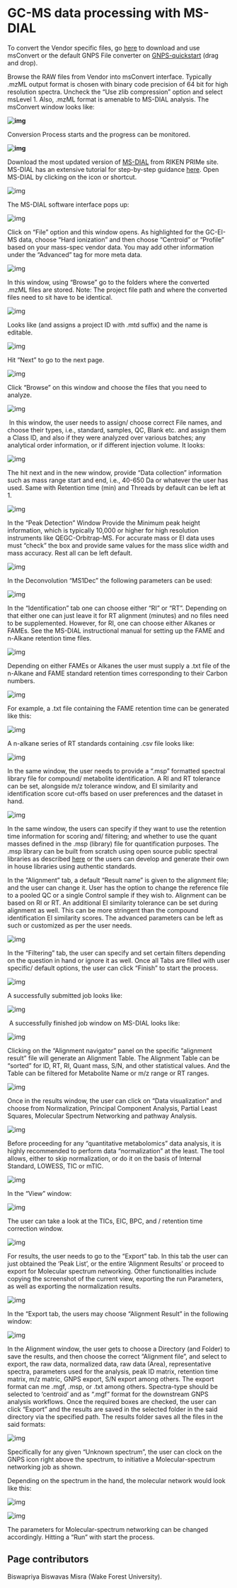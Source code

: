 # GC-MS data processing with MS-DIAL

To convert the Vendor specific files, go [here](http://proteowizard.sourceforge.net/download.html) to download and use msConvert or the default GNPS File converter on [GNPS-quickstart](https://gnps-quickstart.ucsd.edu/conversion) (drag and drop).  

Browse the RAW files from Vendor into msConvert interface. Typically .mzML output format is chosen with binary code precision of 64 bit for high resolution spectra. Uncheck the “Use zlib compression” option and select msLevel 1. Also, .mzML format is amenable to MS-DIAL analysis. The msConvert window looks like:  

**![img](img/GC-MS_documentation/Fig_20.png)**

Conversion Process starts and the progress can be monitored.

**![img](img/GC-MS_documentation/Fig_21.png)**

Download the most updated version of [MS-DIAL](https://www.ncbi.nlm.nih.gov/pmc/articles/PMC4449330/) from RIKEN PRIMe site. MS-DIAL has an extensive tutorial  for step-by-step guidance [here](https://mtbinfo-team.github.io/mtbinfo.github.io/MS-DIAL/tutorial.html). Open MS-DIAL by clicking on the icon or shortcut.  

![img](img/GC-MS_documentation/Fig_22.png)

The MS-DIAL software interface pops up: 

![img](img/GC-MS_documentation/Fig_23.png)

Click on “File” option and this window opens. As highlighted for the GC-EI-MS data, choose “Hard ionization” and then choose “Centroid” or “Profile” based on your mass-spec vendor data. You may add other information under the “Advanced” tag for more meta data.  

![img](img/GC-MS_documentation/Fig_24.png)

In this window, using “Browse” go to the folders where the converted .mzML files are stored. Note: The project file path and where the converted files need to sit have to be identical.

![img](img/GC-MS_documentation/Fig_25.png)

Looks like (and assigns a project ID with .mtd suffix) and the name is editable.  

![img](img/GC-MS_documentation/Fig_26.png)

 Hit “Next” to go to the next page.

![img](img/GC-MS_documentation/Fig_27.png)

Click “Browse” on this window and choose the files that you need to analyze.

![img](img/GC-MS_documentation/Fig_28.png)

​         In this window, the user needs to assign/ choose correct File names, and choose their types, i.e., standard, samples, QC, Blank etc. and assign them a Class ID, and also if they were analyzed over various batches; any analytical order information, or if different injection volume. It looks:  

![img](img/GC-MS_documentation/Fig_29.png)

The hit next and in the new window, provide “Data collection” information such as mass range start and end, i.e., 40-650 Da or whatever the user has used. Same with Retention time (min) and Threads by default can be left at 1.

![img](img/GC-MS_documentation/Fig_30.png)

In the “Peak Detection” Window Provide the Minimum peak height information, which is typically 10,000 or higher for high resolution instruments like QEGC-Orbitrap-MS. For accurate mass or EI data uses must “check” the box and provide same values for the mass slice width and mass accuracy. Rest all can be left default.

![img](img/GC-MS_documentation/Fig_31.png)

In the Deconvolution “MS1Dec” the following parameters can be used:

![img](img/GC-MS_documentation/Fig_32.png)

In the “Identification” tab one can choose either “RI” or “RT”. Depending on that either one can just leave it for RT alignment (minutes) and no files need to be supplemented. However, for RI, one can choose either Alkanes or FAMEs. See the MS-DIAL instructional manual for setting up the FAME and n-Alkane retention time files. 

![img](img/GC-MS_documentation/Fig_33.png)

Depending on either FAMEs or Alkanes the user must supply a .txt file of the n-Alkane and FAME standard retention times corresponding to their Carbon numbers.

![img](img/GC-MS_documentation/Fig_34.png)

For example, a .txt file containing the FAME retention time can be generated like this:

![img](img/GC-MS_documentation/Fig_35.png)

A n-alkane series of RT standards containing .csv file looks like:

![img](img/GC-MS_documentation/Fig_36.png)

In the same window, the user needs to provide a “.msp” formatted spectral library file for compound/ metabolite identification. A RI and RT tolerance can be set, alongside m/z tolerance window, and EI similarity and identification score cut-offs based on user preferences and the dataset in hand.

![img](img/GC-MS_documentation/Fig_37.png)

In the same window, the users can specify if they want to use the retention time information for scoring and/ filtering; and whether to use the quant masses defined in the .msp (library) file for quantification purposes. The .msp library can be built from scratch using open source public spectral libraries as described [here](https://www.protocols.io/view/steps-for-building-an-open-source-ei-ms-mass-spect-8txhwpn) or the users can develop and generate their own in house libraries using authentic standards. 

In the “Alignment” tab, a default “Result name” is given to the alignment file; and the user can change it. User has the option to change the reference file to a pooled QC or a single Control sample if they wish to. Alignment can be based on RI or RT. An additional EI similarity tolerance can be set during alignment as well. This can be more stringent than the compound identification EI similarity scores. The advanced parameters can be left as such or customized as per the user needs. 

![img](img/GC-MS_documentation/Fig_38.png)

In the “Filtering” tab, the user can specify and set certain filters depending on the question in hand or ignore it as well. Once all Tabs are filled with user specific/ default options, the user can click “Finish” to start the process. 

![img](img/GC-MS_documentation/Fig_39.png)

A successfully submitted job looks like:  

![img](img/GC-MS_documentation/Fig_40.png)

​         A successfully finished job window on MS-DIAL looks like:  

![img](img/GC-MS_documentation/Fig_41.png)

Clicking on the “Alignment navigator” panel on the specific “alignment result” file will generate an Alignment Table. The Alignment Table can be “sorted” for ID, RT, RI, Quant mass, S/N, and other statistical values. And the Table can be filtered for Metabolite Name or m/z range or RT ranges. 

![img](img/GC-MS_documentation/Fig_42.png)

Once in the results window, the user can click on “Data visualization” and choose from Normalization, Principal Component Analysis, Partial Least Squares, Molecular Spectrum Networking and pathway Analysis. 

![img](img/GC-MS_documentation/Fig_43.png)

Before proceeding for any “quantitative metabolomics” data analysis, it is highly recommended to perform data “normalization” at the least. The tool allows, either to skip normalization, or do it on the basis of Internal Standard, LOWESS, TIC or mTIC. 

![img](img/GC-MS_documentation/Fig_44.png)

In the “View” window:

![img](img/GC-MS_documentation/Fig_45.png)

The user can take a look at the TICs, EIC, BPC, and / retention time correction window. 

![img](img/GC-MS_documentation/Fig_46.png)

For results, the user needs to go to the “Export” tab. In this tab the user can just obtained the ‘Peak List’, or the entire ‘Alignment Results’ or proceed to export for Molecular spectrum networking. Other functionalities include copying the screenshot of the current view, exporting the run Parameters, as well as exporting the normalization results.

![img](img/GC-MS_documentation/Fig_47.png)

In the “Export tab, the users may choose “Alignment Result” in the following window:  

![img](img/GC-MS_documentation/Fig_48.png)

In the Alignment window, the user gets to choose a Directory (and Folder) to save the results, and then choose the correct “Alignment file”, and select to export, the raw data, normalized data, raw data (Area), representative spectra, parameters used for the analysis, peak ID matrix, retention time matrix, m/z matric, GNPS export, S/N export among others. The export format can me .mgf, .msp, or .txt among others. Spectra-type should be selected to ‘centroid’ and as “.mgf” format for the downstream GNPS analysis workflows. Once the required boxes are checked, the user can click “Export” and the results are saved in the selected folder in the said directory via the specified path. The results folder saves all the files in the said formats:

![img](img/GC-MS_documentation/Fig_49.png)

Specifically for any given “Unknown spectrum”, the user can clock on the GNPS icon right above the spectrum, to initiative a Molecular-spectrum networking job as shown.

Depending on the spectrum in the hand, the molecular network would look like this:

![img](img/GC-MS_documentation/Fig_50.png)

![img](img/GC-MS_documentation/Fig_51.png)

The parameters for Molecular-spectrum networking can be changed accordingly. Hitting a “Run” with start the process.   

## Page contributors
Biswapriya Biswavas Misra (Wake Forest University).
